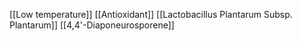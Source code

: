 [[Low temperature]]
[[Antioxidant]]
[[Lactobacillus Plantarum Subsp. Plantarum]]
[[4,4'-Diaponeurosporene]]
